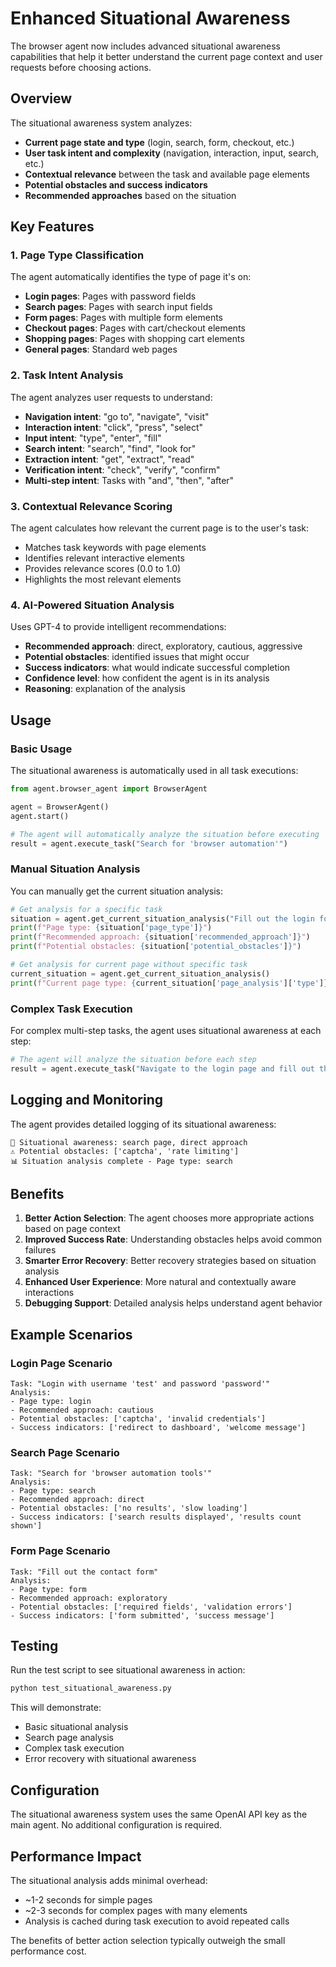 # Enhanced Situational Awareness

The browser agent now includes advanced situational awareness capabilities that help it better understand the current page context and user requests before choosing actions.

## Overview

The situational awareness system analyzes:

- **Current page state and type** (login, search, form, checkout, etc.)
- **User task intent and complexity** (navigation, interaction, input, search, etc.)
- **Contextual relevance** between the task and available page elements
- **Potential obstacles and success indicators**
- **Recommended approaches** based on the situation

## Key Features

### 1. Page Type Classification

The agent automatically identifies the type of page it's on:

- **Login pages**: Pages with password fields
- **Search pages**: Pages with search input fields
- **Form pages**: Pages with multiple form elements
- **Checkout pages**: Pages with cart/checkout elements
- **Shopping pages**: Pages with shopping cart elements
- **General pages**: Standard web pages

### 2. Task Intent Analysis

The agent analyzes user requests to understand:

- **Navigation intent**: "go to", "navigate", "visit"
- **Interaction intent**: "click", "press", "select"
- **Input intent**: "type", "enter", "fill"
- **Search intent**: "search", "find", "look for"
- **Extraction intent**: "get", "extract", "read"
- **Verification intent**: "check", "verify", "confirm"
- **Multi-step intent**: Tasks with "and", "then", "after"

### 3. Contextual Relevance Scoring

The agent calculates how relevant the current page is to the user's task:

- Matches task keywords with page elements
- Identifies relevant interactive elements
- Provides relevance scores (0.0 to 1.0)
- Highlights the most relevant elements

### 4. AI-Powered Situation Analysis

Uses GPT-4 to provide intelligent recommendations:

- **Recommended approach**: direct, exploratory, cautious, aggressive
- **Potential obstacles**: identified issues that might occur
- **Success indicators**: what would indicate successful completion
- **Confidence level**: how confident the agent is in its analysis
- **Reasoning**: explanation of the analysis

## Usage

### Basic Usage

The situational awareness is automatically used in all task executions:

```python
from agent.browser_agent import BrowserAgent

agent = BrowserAgent()
agent.start()

# The agent will automatically analyze the situation before executing
result = agent.execute_task("Search for 'browser automation'")
```

### Manual Situation Analysis

You can manually get the current situation analysis:

```python
# Get analysis for a specific task
situation = agent.get_current_situation_analysis("Fill out the login form")
print(f"Page type: {situation['page_type']}")
print(f"Recommended approach: {situation['recommended_approach']}")
print(f"Potential obstacles: {situation['potential_obstacles']}")

# Get analysis for current page without specific task
current_situation = agent.get_current_situation_analysis()
print(f"Current page type: {current_situation['page_analysis']['type']}")
```

### Complex Task Execution

For complex multi-step tasks, the agent uses situational awareness at each step:

```python
# The agent will analyze the situation before each step
result = agent.execute_task("Navigate to the login page and fill out the form")
```

## Logging and Monitoring

The agent provides detailed logging of its situational awareness:

```
🧠 Situational awareness: search page, direct approach
⚠️ Potential obstacles: ['captcha', 'rate limiting']
📊 Situation analysis complete - Page type: search
```

## Benefits

1. **Better Action Selection**: The agent chooses more appropriate actions based on page context
2. **Improved Success Rate**: Understanding obstacles helps avoid common failures
3. **Smarter Error Recovery**: Better recovery strategies based on situation analysis
4. **Enhanced User Experience**: More natural and contextually aware interactions
5. **Debugging Support**: Detailed analysis helps understand agent behavior

## Example Scenarios

### Login Page Scenario

```
Task: "Login with username 'test' and password 'password'"
Analysis:
- Page type: login
- Recommended approach: cautious
- Potential obstacles: ['captcha', 'invalid credentials']
- Success indicators: ['redirect to dashboard', 'welcome message']
```

### Search Page Scenario

```
Task: "Search for 'browser automation tools'"
Analysis:
- Page type: search
- Recommended approach: direct
- Potential obstacles: ['no results', 'slow loading']
- Success indicators: ['search results displayed', 'results count shown']
```

### Form Page Scenario

```
Task: "Fill out the contact form"
Analysis:
- Page type: form
- Recommended approach: exploratory
- Potential obstacles: ['required fields', 'validation errors']
- Success indicators: ['form submitted', 'success message']
```

## Testing

Run the test script to see situational awareness in action:

```bash
python test_situational_awareness.py
```

This will demonstrate:

- Basic situational analysis
- Search page analysis
- Complex task execution
- Error recovery with situational awareness

## Configuration

The situational awareness system uses the same OpenAI API key as the main agent. No additional configuration is required.

## Performance Impact

The situational analysis adds minimal overhead:

- ~1-2 seconds for simple pages
- ~2-3 seconds for complex pages with many elements
- Analysis is cached during task execution to avoid repeated calls

The benefits of better action selection typically outweigh the small performance cost.
